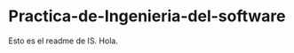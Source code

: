 Practica-de-Ingenieria-del-software
===================================

Esto es el readme de IS. Hola.
